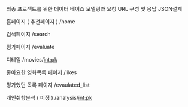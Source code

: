 최종 프로젝트를 위한 데이터 베이스 모델링과 요청 URL 구성 및 응답 JSON설계

홈페이지 ( 추천페이지 )
/home

검색페이지
/search

평가페이지 
/evaluate
    
디테일 
/movies/<int:pk>

좋아요한 영화목록 페이지
/likes

평가했던 목록 페이지
/evaulated_list

개인취향분석 ( 미정 )
/analysis/<int:pk>
